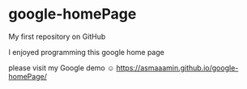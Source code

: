 # google-homePage
My first repository on GitHub

I enjoyed programming this google home page

please visit my Google demo ☺
https://asmaaamin.github.io/google-homePage/
